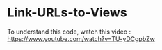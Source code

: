 # Link-URLs-to-Views

To understand this code, watch this video : https://www.youtube.com/watch?v=TU-yDCgpbZw
